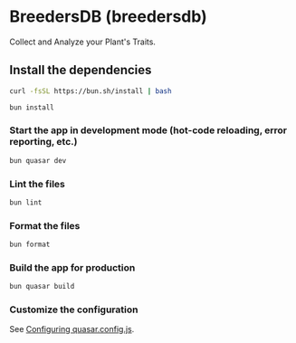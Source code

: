 # BreedersDB (breedersdb)

Collect and Analyze your Plant's Traits.

## Install the dependencies

```bash
curl -fsSL https://bun.sh/install | bash
```

```bash
bun install
```

### Start the app in development mode (hot-code reloading, error reporting, etc.)

```bash
bun quasar dev
```

### Lint the files

```bash
bun lint
```

### Format the files

```bash
bun format
```

### Build the app for production

```bash
bun quasar build
```

### Customize the configuration

See [Configuring quasar.config.js](https://v2.quasar.dev/quasar-cli-vite/quasar-config-js).
